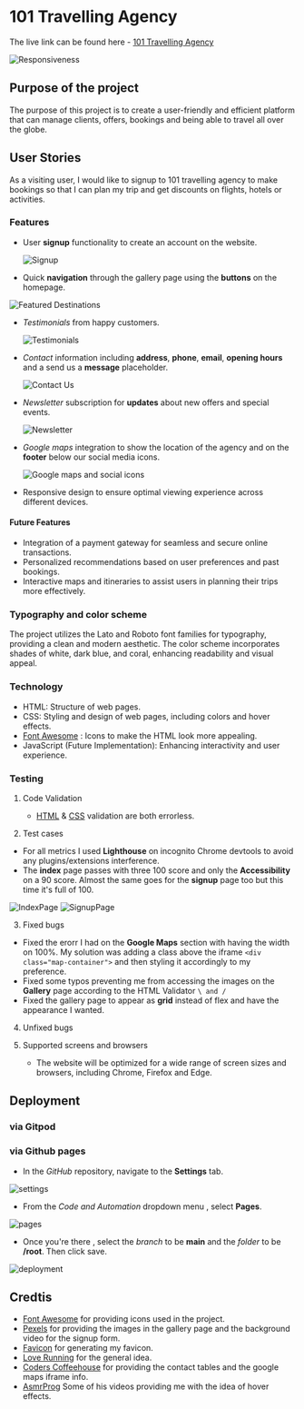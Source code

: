 # 101 Travelling Agency

The live link can be found here - [101 Travelling Agency](https://dimitris112.github.io/travel-agency-1st-official-project/)

![Responsiveness](validation/responsive.png)

## Purpose of the project

The purpose of this project is to create a user-friendly and efficient platform that can manage clients, offers, bookings and being able to travel all over the globe.

## User Stories

As a visiting user, I would like to signup to 101 travelling agency to make bookings so that I can plan my trip and get discounts on flights, hotels or activities.

### Features

- User **signup** functionality to create an account on the website.

  ![Signup](validation/signup.png)

- Quick **navigation** through the gallery page using the **buttons** on the homepage.

![Featured Destinations](validation/FeaturedDestinations.gif)

- _Testimonials_ from happy customers.

  ![Testimonials](validation/testimonials.gif)

- _Contact_ information including **address**, **phone**, **email**, **opening hours** and a send us a **message** placeholder.

  ![Contact Us](validation/contact.png)

- _Newsletter_ subscription for **updates** about new offers and special events.

  ![Newsletter](validation/newsletter.png)

- _Google maps_ integration to show the location of the agency and on the **footer** below our social media icons.

  ![Google maps and social icons](validation/maps.png)

- Responsive design to ensure optimal viewing experience across different devices.

#### Future Features

- Integration of a payment gateway for seamless and secure online transactions.
- Personalized recommendations based on user preferences and past bookings.
- Interactive maps and itineraries to assist users in planning their trips more effectively.

### Typography and color scheme

The project utilizes the Lato and Roboto font families for typography, providing a clean and modern aesthetic. The color scheme incorporates shades of white, dark blue, and coral, enhancing readability and visual appeal.

### Technology

- HTML: Structure of web pages.
- CSS: Styling and design of web pages, including colors and hover effects.
- [Font Awesome](https://fontawesome.com/) : Icons to make the HTML look more appealing. 
- JavaScript (Future Implementation): Enhancing interactivity and user experience.

### Testing

1. Code Validation

   - [HTML](https://validator.w3.org/nu/?doc=https%3A%2F%2Fdimitris112.github.io%2Ftravel-agency-1st-official-project%2F) & [CSS](https://jigsaw.w3.org/css-validator/validator?uri=https%3A%2F%2Fdimitris112.github.io%2Ftravel-agency-1st-official-project%2F&profile=css3svg&usermedium=all&warning=1&vextwarning=&lang=en) validation are both errorless.

2. Test cases

- For all metrics I used **Lighthouse** on incognito Chrome devtools to avoid any plugins/extensions interference.
- The **index** page passes with three 100 score and only the **Accessibility** on a 90 score. Almost the same goes for the **signup** page too but this time it's full of 100.

![IndexPage](validation/index-metrics.png) ![SignupPage](validation/signup-metrics.png)

3. Fixed bugs

- Fixed the erorr I had on the **Google Maps** section with having the width on 100%. My solution was adding a class above the iframe
  `<div class="map-container">` and then styling it accordingly to my preference.
- Fixed some typos preventing me from accessing the images on the **Gallery** page according to the HTML Validator `\ and /`
- Fixed the gallery page to appear as **grid** instead of flex and have the appearance I wanted.

4. Unfixed bugs



5. Supported screens and browsers
   - The website will be optimized for a wide range of screen sizes and browsers, including Chrome, Firefox and Edge.

## Deployment
### via Gitpod

### via Github pages

- In the _GitHub_ repository, navigate to the **Settings** tab.

![settings](validation/settings.png)

- From the _Code and Automation_ dropdown menu , select **Pages**.

![pages](validation/pages.png)

- Once you're there , select the _branch_ to be **main** and the _folder_ to be **/root**. Then
  click save.

![deployment](validation/deploy1.png)

## Credtis

- [Font Awesome](https://fontawesome.com/) for providing icons used in the project.
- [Pexels](https://www.pexels.com/) for providing the images in the gallery page and the background video for the signup form.
- [Favicon](https://favicon.io/) for generating my favicon.
- [Love Running](https://github.com/Code-Institute-Solutions/love-running-v3/tree/main/8.1-testing-and-validation) for the general idea.
- [Coders Coffeehouse](https://learn.codeinstitute.net/courses/course-v1:CodeInstitute+LRR101+2021_T1/courseware/e014c29a2ac1464f9708fdedf557e533/fb53b5df2fbd47f183297ff8c93040c1/?child=first) for providing the contact tables and the google maps iframe info.
- [AsmrProg](https://www.youtube.com/@AsmrProg) Some of his videos providing me with the idea of hover effects.
